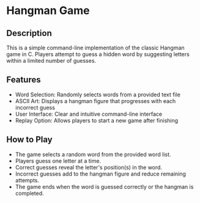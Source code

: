# Hangman Game
## Description
This is a simple command-line implementation of the classic Hangman game in C. Players attempt to guess a hidden word by suggesting letters within a limited number of guesses.
## Features
* Word Selection: Randomly selects words from a provided text file
* ASCII Art: Displays a hangman figure that progresses with each incorrect guess
* User Interface: Clear and intuitive command-line interface
* Replay Option: Allows players to start a new game after finishing
## How to Play
* The game selects a random word from the provided word list.
* Players guess one letter at a time.
* Correct guesses reveal the letter's position(s) in the word.
* Incorrect guesses add to the hangman figure and reduce remaining attempts.
* The game ends when the word is guessed correctly or the hangman is completed.
